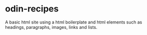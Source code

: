 # odin-recipes

A basic html site using a html boilerplate and html elements such as headings, paragraphs, images, links and lists.

